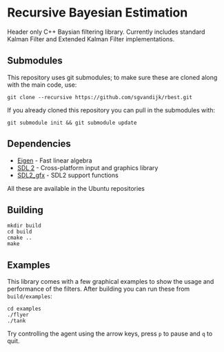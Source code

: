 # Recursive Bayesian Estimation

Header only C++ Baysian filtering library. Currently includes standard
Kalman Filter and Extended Kalman Filter implementations.

## Submodules

This repository uses git submodules; to make sure these are cloned
along with the main code, use:

    git clone --recursive https://github.com/sgvandijk/rbest.git

If you already cloned this repository you can pull in the submodules
with:

    git submodule init && git submodule update

## Dependencies

* [Eigen](http://eigen.tuxfamily.org/index.php?title=Main_Page) - Fast
  linear algebra
* [SDL 2](https://www.libsdl.org/) - Cross-platform input and graphics
  library
* [SDL2_gfx](http://www.ferzkopp.net/wordpress/2016/01/02/sdl_gfx-sdl2_gfx/) -
  SDL2 support functions

All these are available in the Ubuntu repositories

## Building

    mkdir build
    cd build
    cmake ..
    make

## Examples

This library comes with a few graphical examples to show the usage and
performance of the filters. After building you can run these from
`build/examples`:

    cd examples
    ./flyer
    ./tank

Try controlling the agent using the arrow keys, press `p` to pause and
`q` to quit.
